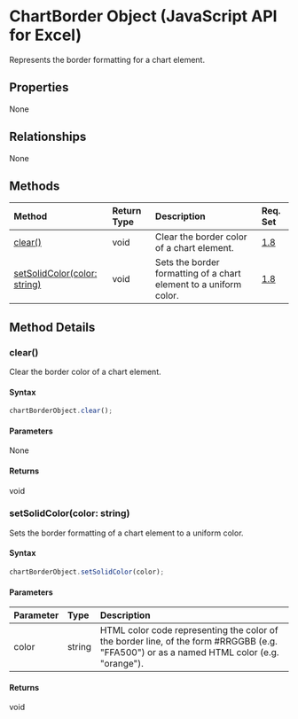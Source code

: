 # ChartBorder Object (JavaScript API for Excel)

Represents the border formatting for a chart element.

## Properties

None

## Relationships
None


## Methods

| Method		   | Return Type	|Description| Req. Set|
|:---------------|:--------|:----------|:----|
|[clear()](#clear)|void|Clear the border color of a chart element.|[1.8](../requirement-sets/excel-api-requirement-sets.md)|
|[setSolidColor(color: string)](#setsolidcolorcolor-string)|void|Sets the border formatting of a chart element to a uniform color.|[1.8](../requirement-sets/excel-api-requirement-sets.md)|

## Method Details


### clear()
Clear the border color of a chart element.

#### Syntax
```js
chartBorderObject.clear();
```

#### Parameters
None

#### Returns
void

### setSolidColor(color: string)
Sets the border formatting of a chart element to a uniform color.

#### Syntax
```js
chartBorderObject.setSolidColor(color);
```

#### Parameters
| Parameter	   | Type	|Description|
|:---------------|:--------|:----------|
|color|string|HTML color code representing the color of the border line, of the form #RRGGBB (e.g. "FFA500") or as a named HTML color (e.g. "orange").|

#### Returns
void
